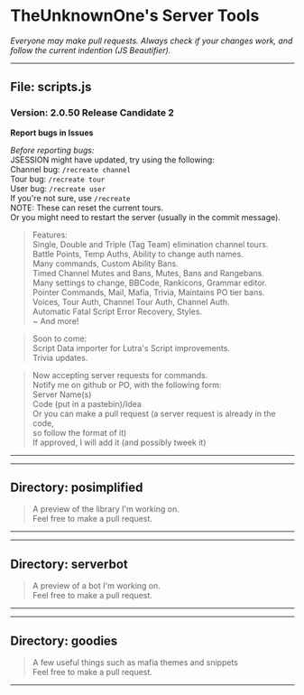 # TheUnknownOne's Server Tools*Everyone may make pull requests. Always check if your changes work, and follow the current indention (JS Beautifier).****## File: scripts.js### Version: 2.0.50 Release Candidate 2**Report bugs in Issues**  _Before reporting bugs:_  JSESSION might have updated, try using the following:  Channel bug: `/recreate channel`  Tour bug: `/recreate tour`  User bug: `/recreate user`  If you're not sure, use `/recreate`  NOTE: These can reset the current tours.    Or you might need to restart the server (usually in the commit message).> Features:  Single, Double and Triple (Tag Team) elimination channel tours.  Battle Points, Temp Auths, Ability to change auth names.  Many commands, Custom Ability Bans.  Timed Channel Mutes and Bans, Mutes, Bans and Rangebans.  Many settings to change, BBCode, Rankicons, Grammar editor.  Pointer Commands, Mail, Mafia, Trivia, Maintains PO tier bans.  Voices, Tour Auth, Channel Tour Auth, Channel Auth.  Automatic Fatal Script Error Recovery, Styles.  ~ And more!> Soon to come:  Script Data importer for Lutra's Script improvements.   Trivia updates.    > Now accepting server requests for commands.  Notify me on github or PO, with the following form:  Server Name(s)  Code (put in a pastebin)/Idea  Or you can make a pull request (a server request is already in the code,  so follow the format of it)  If approved, I will add it (and possibly tweek it)***  ***## Directory: posimplified  > A preview of the library I'm working on.  Feel free to make a pull request.******## Directory: serverbot> A preview of a bot I'm working on.  Feel free to make a pull request.***  ***## Directory: goodies> A few useful things such as mafia themes and snippets  Feel free to make a pull request.***